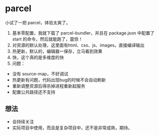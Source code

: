 
# parcel

小试了一把 parcel，体验太爽了。

1. 基本零配置，我就下载了 parcel-bundler，并且在 package.json 中配置了 start 的命令，然后就能跑了，震惊！
2. 对资源的默认处理，这里面有html、css、js、images，直接编译输出
3. 热更新，默认的，编辑器一保存，立马看到效果
4. 快，这个真的是多维度的快
5. 问题：
- 没有 source-map，不好调试
- 热更新有问题，代码出现bug的时候不会自动刷新
- 重新调整资源后得杀掉进程重新起服务
- 配置公共路径还不支持

## 想法

- 会持续关注
- 实际项目中使用，而且是复杂项目中，还不是非常成熟，期待。
